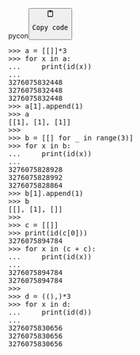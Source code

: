 <div class="code-element"><div class="lang-line"><text>pycon</text><button class="copy-button" onclick="copyCode(this)"><svg aria-hidden="true" xmlns="http://www.w3.org/2000/svg" width="16" height="16" fill="none" viewBox="0 0 24 24"><path stroke="currentColor" stroke-linecap="round" stroke-linejoin="round" stroke-width="2" d="M15 4h3a1 1 0 0 1 1 1v15a1 1 0 0 1-1 1H6a1 1 0 0 1-1-1V5a1 1 0 0 1 1-1h3m0 3h6m-5-4v4h4V3h-4Z"/></svg><pre>Copy code</pre></button></div><div class="code"><div class="highlight"><pre><span></span><span class="unselectable"><span class="o">&gt;&gt;&gt;</span> </span><span class="n">a</span> <span class="o">=</span> <span class="p">[[]]</span><span class="o">*</span><span class="mi">3</span>
<span class="unselectable"><span class="o">&gt;&gt;&gt;</span> </span><span class="k">for</span> <span class="n">x</span> <span class="ow">in</span> <span class="n">a</span><span class="p">:</span>
<span class="unselectable"><span class="o">...</span> </span>    <span class="nb">print</span><span class="p">(</span><span class="nb">id</span><span class="p">(</span><span class="n">x</span><span class="p">))</span>
<span class="unselectable"><span class="gp">...</span></span>
<span class="unselectable"><span class="go">3276075832448</span>
<span class="go">3276075832448</span>
<span class="go">3276075832448</span>
<span class="o">&gt;&gt;&gt; </span></span><span class="n">a</span><span class="p">[</span><span class="mi">1</span><span class="p">]</span><span class="o">.</span><span class="n">append</span><span class="p">(</span><span class="mi">1</span><span class="p">)</span>
<span class="unselectable"><span class="o">&gt;&gt;&gt;</span> </span><span class="n">a</span>
<span class="unselectable"><span class="go">[[1], [1], [1]]</span>
<span class="o">&gt;&gt;&gt; </span></span>
<span class="unselectable"><span class="o">&gt;&gt;&gt;</span> </span><span class="n">b</span> <span class="o">=</span> <span class="p">[[]</span> <span class="k">for</span> <span class="n">_</span> <span class="ow">in</span> <span class="nb">range</span><span class="p">(</span><span class="mi">3</span><span class="p">)]</span>
<span class="unselectable"><span class="o">&gt;&gt;&gt;</span> </span><span class="k">for</span> <span class="n">x</span> <span class="ow">in</span> <span class="n">b</span><span class="p">:</span>
<span class="unselectable"><span class="o">...</span> </span>    <span class="nb">print</span><span class="p">(</span><span class="nb">id</span><span class="p">(</span><span class="n">x</span><span class="p">))</span>
<span class="unselectable"><span class="gp">...</span></span>
<span class="unselectable"><span class="go">3276075828928</span>
<span class="go">3276075828992</span>
<span class="go">3276075828864</span>
<span class="o">&gt;&gt;&gt; </span></span><span class="n">b</span><span class="p">[</span><span class="mi">1</span><span class="p">]</span><span class="o">.</span><span class="n">append</span><span class="p">(</span><span class="mi">1</span><span class="p">)</span>
<span class="unselectable"><span class="o">&gt;&gt;&gt;</span> </span><span class="n">b</span>
<span class="unselectable"><span class="go">[[], [1], []]</span>
<span class="o">&gt;&gt;&gt; </span></span>
<span class="unselectable"><span class="o">&gt;&gt;&gt;</span> </span><span class="n">c</span> <span class="o">=</span> <span class="p">[[]]</span>
<span class="unselectable"><span class="o">&gt;&gt;&gt;</span> </span><span class="nb">print</span><span class="p">(</span><span class="nb">id</span><span class="p">(</span><span class="n">c</span><span class="p">[</span><span class="mi">0</span><span class="p">]))</span>
<span class="unselectable"><span class="go">3276075894784</span>
<span class="o">&gt;&gt;&gt; </span></span><span class="k">for</span> <span class="n">x</span> <span class="ow">in</span> <span class="p">(</span><span class="n">c</span> <span class="o">+</span> <span class="n">c</span><span class="p">):</span>
<span class="unselectable"><span class="o">...</span> </span>    <span class="nb">print</span><span class="p">(</span><span class="nb">id</span><span class="p">(</span><span class="n">x</span><span class="p">))</span>
<span class="unselectable"><span class="gp">...</span></span>
<span class="unselectable"><span class="go">3276075894784</span>
<span class="go">3276075894784</span>
<span class="o">&gt;&gt;&gt; </span></span>
<span class="unselectable"><span class="o">&gt;&gt;&gt;</span> </span><span class="n">d</span> <span class="o">=</span> <span class="p">((),)</span><span class="o">*</span><span class="mi">3</span>
<span class="unselectable"><span class="o">&gt;&gt;&gt;</span> </span><span class="k">for</span> <span class="n">x</span> <span class="ow">in</span> <span class="n">d</span><span class="p">:</span>
<span class="unselectable"><span class="o">...</span> </span>    <span class="nb">print</span><span class="p">(</span><span class="nb">id</span><span class="p">(</span><span class="n">d</span><span class="p">))</span>
<span class="unselectable"><span class="gp">...</span></span>
<span class="unselectable"><span class="go">3276075830656</span>
<span class="go">3276075830656</span>
<span class="go">3276075830656</span>
</span></pre></div></div></div>